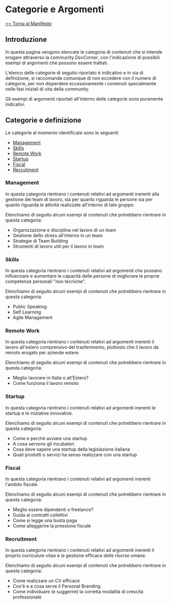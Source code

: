# Categorie e Argomenti

[<< Torna al Manifesto](Manifesto.md)

## Introduzione

In questa pagina vengono elencate le categorie di contenuti che si intende erogare attraverso la community _DevCorner_, con l'indicazione di possibili esempi di argomenti che possono essere trattati.

L'elenco delle categorie di seguito riportato è indicativo e in via di definizione, si raccomanda comunque di non eccedere con il numero di categorie, per non disperdere eccessivamente i contenuti specialmente nelle fasi iniziali di vita della community.

Gli esempi di argomenti riportati all'interno delle categorie sono puramente indicativi.

## Categorie e definizione

Le categorie al momento identificate sono le seguenti

- [Management](#Management)
- [Skills](#Skills)
- [Remote Work](#Remote-Work)
- [Startup](#Startup)
- [Fiscal](#Fiscal)
- [Recruitment](#Recruitment)

### Management

In questa categoria rientrano i contenuti relativi ad argomenti inerenti alla gestione dei team di lavoro, sia per quanto riguarda le persone sia per quanto riguarda le attività realizzate all'interno di tale gruppo.

Elenchiamo di seguito alcuni esempi di contenuti che potrebbero rientrare in questa categoria:
- Organizzazione e disciplina nel lavoro di un team
- Gestione dello stress all'interno in un team
- Strategie di Team Building
- Strumenti di lavoro utili per il lavoro in team

### Skills

In questa categoria rientrano i contenuti relativi ad argomenti che possano influenzare e aumentare le capacità delle persone di migliorare le proprie competenze personali "non tecniche".

Elenchiamo di seguito alcuni esempi di contenuti che potrebbero rientrare in questa categoria:
- Public Speaking
- Self Learning
- Agile Management

### Remote Work

In questa categoria rientrano i contenuti relativi ad argomenti inerenti il lavoro all'estero comprensivo del trasferimento, piuttosto che il lavoro da remoto erogato per aziende estere.

Elenchiamo di seguito alcuni esempi di contenuti che potrebbero rientrare in questa categoria:
- Meglio lavorare in Italia o all'Estero?
- Come funziona il lavoro remoto

### Startup

In questa categoria rientrano i contenuti relativi ad argomenti inerenti le startup e le iniziative innovative.

Elenchiamo di seguito alcuni esempi di contenuti che potrebbero rientrare in questa categoria:
- Come e perchè avviare una startup
- A cosa servono gli incubatori
- Cosa deve sapere una startup della legislazione italiana
- Quali prodotti o servizi ha senso realizzare con una startup

### Fiscal

In questa categoria rientrano i contenuti relativi ad argomenti inerenti l'ambito fiscale.

Elenchiamo di seguito alcuni esempi di contenuti che potrebbero rientrare in questa categoria:
- Meglio essere dipendenti o freelance?
- Guida ai contratti collettivi
- Come si legge una busta paga
- Come alleggerire la pressione fiscale

### Recruitment

In questa categoria rientrano i contenuti relativi ad argomenti inerenti il proprio curriculum vitae e la gestione efficace delle risorse umane.

Elenchiamo di seguito alcuni esempi di contenuti che potrebbero rientrare in questa categoria:
- Come realizzare un CV efficace
- Cos'è e a cosa serve il Personal Branding
- Come individuare (e suggerire) la corretta modalità di crescita professionale